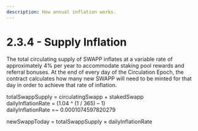 ```yaml
---
description: How annual inflation works.
---
```


# 2.3.4 - Supply Inflation

The total circulating supply of SWAPP inflates at a variable rate of approximately 4% per year to accommodate staking pool rewards and referral bonuses. At the end of every day of the Circulation Epoch, the contract calculates how many new SWAPP will need to be minted for that day in order to achieve that rate of inflation.

totalSwappSupply = circulatingSwapp + stakedSwapp  
dailyInflationRate = \(1.04 ^ \(1 / 365\) – 1\)  
dailyInflationRate =~ 0.0001074597820279

newSwappToday = totalSwappSupply × dailyInflationRate

